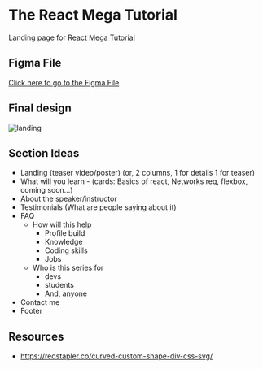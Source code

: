 # The React Mega Tutorial

Landing page for [React Mega Tutorial](https://www.youtube.com/playlist?list=PLGyA74h_S9No5V5TRjHc893mN7rs-VaoZ)

## Figma File

[Click here to go to the Figma File](design/landing_page)

## Final design

![landing](design/landing.png)

## Section Ideas

- Landing (teaser video/poster) (or, 2 columns, 1 for details 1 for teaser)
- What will you learn - (cards: Basics of react, Networks req, flexbox, coming soon...)
- About the speaker/instructor
- Testimonials (What are people saying about it)
- FAQ
  - How will this help
    - Profile build
    - Knowledge
    - Coding skills
    - Jobs
  - Who is this series for
    - devs
    - students
    - And, anyone
- Contact me
- Footer

## Resources

- https://redstapler.co/curved-custom-shape-div-css-svg/
